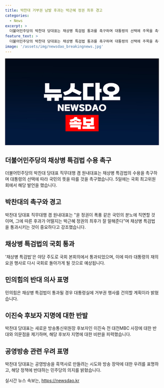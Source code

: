 ```yaml
---
title: 박찬대 거부권 남발 후과는 박근혜 정권 최후 경고
categories:
  - News
excerpt: >
  더불어민주당의 박찬대 당대표는 채상병 특검법 통과를 촉구하며 대통령의 선택에 주목을 촉구했다. 그는 특검법이 후속과 재의를 통과하면 폭발적인 국민 분노에 직면할 것이라고 경고하며, 이에 대한 권력남용의 후향적인 결과를 경고했다. 또한, 공영방송의 총괄 책임자로 지명된 인물에 대한 우려를 제기하며, 정의와 공정을 바라는 국민의 마지막 기대를 저버리지 말라고 압박했다. 또한, 민의힘은 특검법 통과시 대통령실에 거부권 행사를 건의할 예정이라고 밝혔다.
feature_text: >
  더불어민주당의 박찬대 당대표는 채상병 특검법 통과를 촉구하며 대통령의 선택에 주목을 촉구했다. 그는 특검법이 후속과 재의를 통과하면 폭발적인 국민 분노에 직면할 것이라고 경고하며, 이에 대한 권력남용의 후향적인 결과를 경고했다. 또한, 공영방송의 총괄 책임자로 지명된 인물에 대한 우려를 제기하며, 정의와 공정을 바라는 국민의 마지막 기대를 저버리지 말라고 압박했다. 또한, 민의힘은 특검법 통과시 대통령실에 거부권 행사를 건의할 예정이라고 밝혔다.
image: '/assets/img/newsdao_breakingnews.jpg'
---
```


<p><img src="/assets/img/newsdao_breakingnews.jpg" alt="bookingtag 속보" /></p>

<h2 data-ke-size="size26">더불어민주당의 채상병 특검법 수용 촉구</h2>

<p data-ke-size="size16">더불어민주당의 박찬대 당대표 직무대행 겸 원내대표는 채상병 특검법의 수용을 촉구하며 대통령의 선택에 따라 국민의 뜻을 따를 것을 촉구했습니다. 5일에는 국회 최고위원회에서 해당 발언을 했습니다.</p>

<h2 data-ke-size="size26">박찬대의 촉구와 경고</h2>

<p data-ke-size="size16">박찬대 당대표 직무대행 겸 원내대표는 "윤 정권이 폭풍 같은 국민의 분노에 직면할 것이며, 그에 따른 후과가 어떨지는 박근혜 정권의 최후가 잘 말해준다"며 채상병 특검법을 통과시키는 것이 중요하다고 강조했습니다.</p>

<h2 data-ke-size="size26">채상병 특검법의 국회 통과</h2>

<p data-ke-size="size16">'채상병 특검법'은 야당 주도로 국회 본회의에서 통과되었으며, 이에 따라 대통령의 재의요권 행사로 다시 국회로 돌아가게 될 것으로 예상됩니다.</p>

<h2 data-ke-size="size26">민의힘의 반대 의사 표명</h2>

<p data-ke-size="size16">민의힘은 채상병 특검법이 통과될 경우 대통령실에 거부권 행사를 건의할 계획이라 밝혔습니다.</p>

<h2 data-ke-size="size26">이진숙 후보자 지명에 대한 반발</h2>

<p data-ke-size="size16">박찬대 당대표는 새로운 방송통신위원장 후보자인 이진숙 전 대전MBC 사장에 대한 반대와 의문점을 제기하며, 해당 후보자 지명에 대한 비판을 피력했습니다.</p>

<h2 data-ke-size="size26">공영방송 관련 우려 표명</h2>

<p data-ke-size="size16">박찬대 당대표는 공영방송을 흑역사로 만들려는 시도와 방송 장악에 대한 우려를 표명하고, 해당 정책에 반대하는 민주당의 의지를 밝혔습니다.</p>
실시간 뉴스 속보는, <a href="https://newsdao.kr" rel="dofollow">https://newsdao.kr</a>


